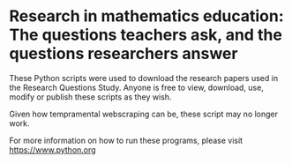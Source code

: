# Research in mathematics education: The questions teachers ask, and the questions researchers answer

These Python scripts were used to download the research papers used in the Research Questions Study. Anyone is free to view, download, use, modify or publish these scripts as they wish.

Given how tempramental webscraping can be, these script may no longer work.

For more information on how to run these programs, please visit https://www.python.org
